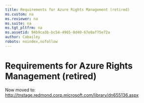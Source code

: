```yaml
---
title: Requirements for Azure Rights Management (retired)
ms.custom: na
ms.reviewer: na
ms.suite: na
ms.tgt_pltfrm: na
ms.assetid: 94b9ca3b-bc54-4965-8d40-67e0af75e72a
author: Cabailey
robots: noindex,nofollow
---
```

# Requirements for Azure Rights Management (retired)
Now moved to: http://tnstage.redmond.corp.microsoft.com/library/dn655136.aspx

